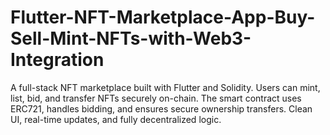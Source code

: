 # Flutter-NFT-Marketplace-App-Buy-Sell-Mint-NFTs-with-Web3-Integration
A full-stack NFT marketplace built with Flutter and Solidity. Users can mint, list, bid, and transfer NFTs securely on-chain. The smart contract uses ERC721, handles bidding, and ensures secure ownership transfers. Clean UI, real-time updates, and fully decentralized logic.
